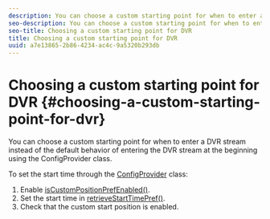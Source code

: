 ```yaml
---
description: You can choose a custom starting point for when to enter a DVR stream instead of the default behavior of entering the DVR stream at the beginning using the ConfigProvider class.
seo-description: You can choose a custom starting point for when to enter a DVR stream instead of the default behavior of entering the DVR stream at the beginning using the ConfigProvider class.
seo-title: Choosing a custom starting point for DVR
title: Choosing a custom starting point for DVR
uuid: a7e13865-2b86-4234-ac4c-9a5320b293db
---
```


# Choosing a custom starting point for DVR {#choosing-a-custom-starting-point-for-dvr}

You can choose a custom starting point for when to enter a DVR stream instead of the default behavior of entering the DVR stream at the beginning using the ConfigProvider class.

To set the start time through the [ConfigProvider](https:///en_US/primetime/api/reference_implementation/android/javadoc/com/adobe/primetime/reference/config/ConfigProvider.html) class:

1. Enable [isCustomPositionPrefEnabled()](https:///en_US/primetime/api/reference_implementation/android/javadoc/com/adobe/primetime/reference/config/ConfigProvider.html#isCustomPositionPrefEnabled()).
1. Set the start time in [retrieveStartTimePref()](https:///en_US/primetime/api/reference_implementation/android/javadoc/com/adobe/primetime/reference/config/IPlaybackConfig.html#iretrieveStartTimePref()).
1. Check that the custom start position is enabled.
